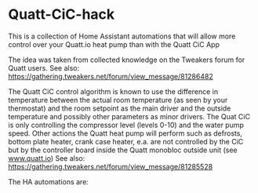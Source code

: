 # Quatt-CiC-hack
This is a collection of Home Assistant automations that will allow more control over your Quatt.io heat pump than with the Quatt CiC App

The idea was taken from collected knowledge on the Tweakers forum for Quatt users. See also: https://gathering.tweakers.net/forum/view_message/81286482

The Quatt CiC control algorithm is known to use the difference in temperature between the actual room temperature (as seen by your thermostat) and the room setpoint as the main driver and the outside temperature and possibly other parameters as minor drivers.
The Quat CiC is only controlling the compressor level (levels 0-10) and the water pump speed. Other actions the Quatt heat pump will perform such as defrosts, bottom plate heater, crank case heater, e.a. are not controlled by the CiC but by the controller board inside the Quatt monobloc outside unit (see www.quatt.io)
See also: https://gathering.tweakers.net/forum/view_message/81285528

The HA automations are:





